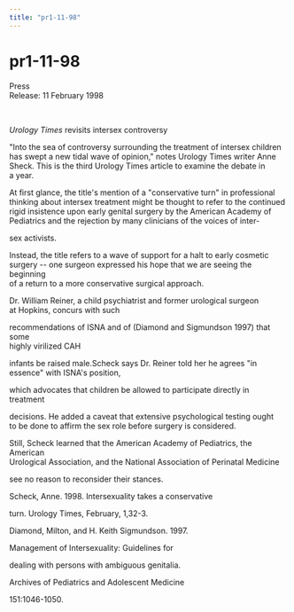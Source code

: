 ```yaml
---
title: "pr1-11-98"
---
```


# pr1-11-98

  
 Press  
Release: 11 February 1998  
  
  
&nbsp;  
  


_Urology Times_ revisits intersex controversy  
  


"Into the sea of controversy surrounding the treatment of intersex children  
has swept a new tidal wave of opinion," notes Urology Times writer Anne  
Sheck. This is the third Urology Times article to examine the debate in  
a year.  
  


At first glance, the title's mention of a "conservative turn" in professional  
thinking about intersex treatment might be thought to refer to the continued  
rigid insistence upon early genital surgery by the American Academy of  
Pediatrics and the rejection by many clinicians of the voices of inter-  
  
sex activists.  
  


Instead, the title refers to a wave of support for a halt to early cosmetic  
surgery -- one surgeon expressed his hope that we are seeing the beginning  
of a return to a more conservative surgical approach.  
  


Dr. William Reiner, a child psychiatrist and former urological surgeon  
at Hopkins, concurs with such  
  
recommendations of ISNA and of (Diamond and Sigmundson 1997) that some  
highly virilized CAH  
  
infants be raised male.Scheck says Dr. Reiner told her he agrees "in  
essence" with ISNA's position,  
  
which advocates that children be allowed to participate directly in  
treatment  
  
decisions. He added a caveat that extensive psychological testing ought  
to be done to affirm the sex role before surgery is considered.  
  


Still, Scheck learned that the American Academy of Pediatrics, the American  
Urological Association, and the National Association of Perinatal Medicine  
  
see no reason to reconsider their stances.  
  


Scheck, Anne. 1998. Intersexuality takes a conservative  
  
turn. Urology Times, February, 1,32-3.  
  


Diamond, Milton, and H. Keith Sigmundson. 1997.  
  
Management of Intersexuality: Guidelines for  
  
dealing with persons with ambiguous genitalia.  
  
Archives of Pediatrics and Adolescent Medicine  
  
151:1046-1050.  
  
&nbsp;  
  


###  
  
&nbsp;  
  
&nbsp;  
  
&nbsp;  
  
&nbsp;